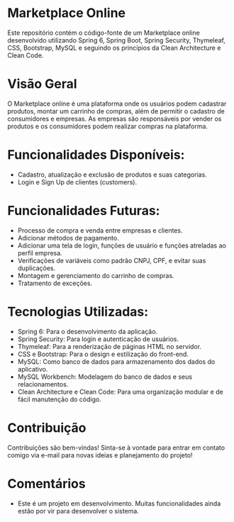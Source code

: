 # Marketplace Online
Este repositório contém o código-fonte de um Marketplace online desenvolvido utilizando Spring 6, Spring Boot, Spring Security, Thymeleaf, CSS, Bootstrap, MySQL e seguindo os princípios da Clean Architecture e Clean Code.

# Visão Geral
O Marketplace online é uma plataforma onde os usuários podem cadastrar produtos, montar um carrinho de compras, além de permitir o cadastro de consumidores e empresas. As empresas são responsáveis por vender os produtos e os consumidores podem realizar compras na plataforma.

# Funcionalidades Disponíveis:
- Cadastro, atualização e exclusão de produtos e suas categorias.
- Login e Sign Up de clientes (customers).

# Funcionalidades Futuras:
- Processo de compra e venda entre empresas e clientes.
- Adicionar métodos de pagamento.
- Adicionar uma tela de login, funções de usuário e funções atreladas ao perfil empresa.
- Verificações de variáveis como padrão CNPJ, CPF, e evitar suas duplicações.
- Montagem e gerenciamento do carrinho de compras.
- Tratamento de exceções.

# Tecnologias Utilizadas:
- Spring 6: Para o desenvolvimento da aplicação.
- Spring Security: Para login e autenticação de usuários.
- Thymeleaf: Para a renderização de páginas HTML no servidor.
- CSS e Bootstrap: Para o design e estilização do front-end.
- MySQL: Como banco de dados para armazenamento dos dados do aplicativo.
- MySQL Workbench: Modelagem do banco de dados e seus relacionamentos.
- Clean Architecture e Clean Code: Para uma organização modular e de fácil manutenção do código.

# Contribuição
Contribuições são bem-vindas! Sinta-se à vontade para entrar em contato comigo via e-mail para novas ideias e planejamento do projeto!

# Comentários
- Este é um projeto em desenvolvimento. Muitas funcionalidades ainda estão por vir para desenvolver o sistema.

